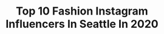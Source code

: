 ---
title: Top 10 Fashion Instagram Influencers In Seattle In 2020
description: >-
  Find top fashion Instagram influencers in Seattle in 2020. Most popular hashtags: #ootd #liketkit #seattle #fashion.
platform: Instagram
profiles:
  - username: "thepreetsartistry"
    fullname: >-
      ThePreet’s Artistry
    location: "United States"
    followers: 6632
    engagement: 495
    commentsToLikes: 0.013910
    id: ck8tceqdwz7t60j7820p71a30
    verified: false
    hashtags: "#shadijitters, #seattleskyline, #seattlehenna, #thepreetsartistry"
  - username: "partytildawn"
    fullname: >-
      dawn • parsons
    location: "United States"
    followers: 35414
    engagement: 145
    commentsToLikes: 0.251256
    id: ck5hp3qfzqpe90i11xh3l61rx
    verified: false
    hashtags: "#wineoclock, #workwear, #homeoffice, #sarahalexandrashirts"
  - username: "msmiat"
    fullname: >-
      𝕄𝕚𝕒 𝕋𝕣𝕒𝕟
    location: "United States"
    followers: 11355
    engagement: 379
    commentsToLikes: 0.065260
    id: ck6twhasfrz3d0j713y3lvboc
    verified: false
    hashtags: "#kinkxluxcollection, #seattlemodel, #catwalk, #seattlephotography"
  - username: "iwillgetlean"
    fullname: >-
      Tanvi's Journey To Abs
    location: "United States"
    followers: 126393
    engagement: 235
    commentsToLikes: 0.030999
    id: ck1376q5wa2bx0i19o38g40m1
    verified: false
    hashtags: "#selflove, #vlog, #fitspiration, #dumbbellworkout"
  - username: "jesthedeluxe"
    fullname: >-
      Jessica Marie Mercy
    location: "United States"
    followers: 7528
    engagement: 549
    commentsToLikes: 0.025616
    id: ck6tmjx3m7z4y0j71tilwjfyc
    verified: false
    hashtags: "#digitaldragqueen, #doubleminttwins, #leatherfemme, #lingerie"
  - username: "five.foot.fashion"
    fullname: >-
      McKenna Page
    location: "United States"
    followers: 42303
    engagement: 264
    commentsToLikes: 0.301862
    id: ck0vv6pbpns9f0i19qzajgsjc
    verified: false
    hashtags: "#whateverproof, #ltksalealert, #gypsysoul, #shopthecitrus"
  - username: "rosefilimonov"
    fullname: >-
      ROSE FILIMONOV 🌹
    location: "United States"
    followers: 24881
    engagement: 195
    commentsToLikes: 0.046826
    id: ck5hcxq1lkgzv0i11au8yz8dp
    verified: false
    hashtags: "#astrthelabel, #ootd, #bettermadesimple, #selfcare"
  - username: "azkaay"
    fullname: >-
      Azka Mistry || Seattle Blogger
    location: "United States"
    followers: 4132
    engagement: 1070
    commentsToLikes: 0.238900
    id: ck8t2kqgtzsxg0j787tdil891
    verified: false
    hashtags: "#creativejuices, #skincare, #jewelryoftheday, #bloggerbabes"
  - username: "ashleyjtodd"
    fullname: >-
      Ashley🌻
    location: "United States"
    followers: 41764
    engagement: 121
    commentsToLikes: 0.130888
    id: ck5qcuq83sf4x0i113fv2uh2y
    verified: false
    hashtags: "#taxslayer, #bouqlove, #bouqspartner, #5yearsold"
  - username: "bonvoyagechloe"
    fullname: >-
      C H L O E ✦ W O N G
    location: "United States"
    followers: 5097
    engagement: 1721
    commentsToLikes: 0.175579
    id: ck5q8vwwe87h60i11nxxmo7dz
    verified: false
    hashtags: "#lovelulus, #neutrogenamakeup, #seattleblogger, #iwd2020"
---